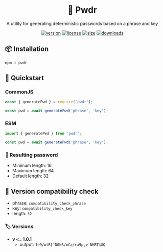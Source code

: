 <div align="center">

# 🔣 Pwdr

A utility for generating deterministic passwords based on a phrase and key

[![version](https://img.shields.io/npm/v/pwdr?style=for-the-badge)](https://www.npmjs.com/package/pwdr)
[![license](https://img.shields.io/npm/l/pwdr?style=for-the-badge)](https://github.com/Apollo917/pwdr/blob/main/LICENSE)
[![size](https://img.shields.io/bundlephobia/minzip/pwdr?style=for-the-badge)](https://bundlephobia.com/result?p=pwdr)
[![downloads](https://img.shields.io/npm/dw/pwdr?style=for-the-badge)](https://www.npmjs.com/package/pwdr)

</div>

## 📦 Installation

```bash
npm i pwdr
```

## 🚀 Quickstart

### CommonJS

```javascript
const { generatePwd } = require('pwdr');

const pwd = await generatePwd('phrase', 'key');
```

### ESM

```javascript
import { generatePwd } from 'pwdr';

const pwd = await generatePwd('phrase', 'key');
```

### 🔢 Resulting password

- Minimum length: 16
- Maximum length: 64
- Default length: 32

## 🔁 Version compatibility check

- phrase: `compatibility_check_phrase`
- key: `compatibility_check_key`
- length: `32`

### 🏷️ Versions

- **v <= 1.0.1**
    - output: `1e9/wtB["D0NS/oCa/ra9p,v'NHBT4GQ`